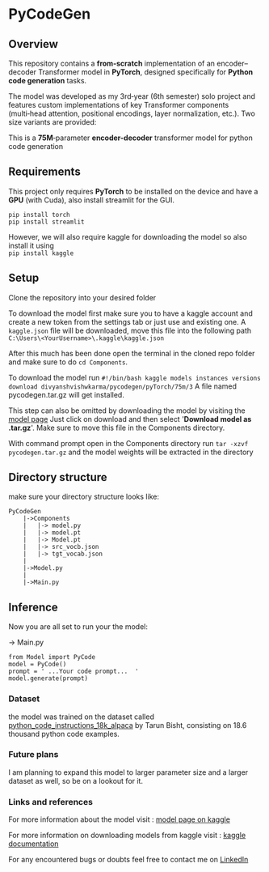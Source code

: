 # PyCodeGen

## Overview
This repository contains a **from‑scratch** implementation of an encoder–decoder Transformer model in **PyTorch**, designed specifically for **Python code generation** tasks. 

The model was developed as my 3rd‑year (6th semester) solo project and features custom implementations of key Transformer components (multi‑head attention, positional encodings, layer normalization, etc.). Two size variants are provided:

This is a **75M**‑parameter **encoder-decoder** transformer model for python code generation


## Requirements
This project only requires **PyTorch** to be installed on the device and have a **GPU** (with Cuda), also install streamlit for the GUI.

    pip install torch
    pip install streamlit

However, we will also require kaggle for downloading the model so also install it using   
`pip install kaggle`


## Setup

Clone the repository into your desired folder

To download the model first make sure you to have a kaggle account and create a new token from the settings tab or just use and existing one.
A `kaggle.json` file will be downloaded, move this file into the following path `C:\Users\<YourUsername>\.kaggle\kaggle.json
`

After this much has been done open the terminal in the cloned repo folder and make sure to do `cd Components`.

To download the model run 
    `#!/bin/bash kaggle models instances versions download divyanshvishwkarma/pycodegen/pyTorch/75m/3`
A file named pycodegen.tar.gz will get installed.


This step can also be omitted by downloading the model by visiting the [model page](https://www.kaggle.com/models/divyanshvishwkarma/pycodegen)
Just click on download and then select '**Download model as .tar.gz**'. Make sure to move this file in the Components directory.

With command prompt open in the Components directory run
 `tar -xzvf pycodegen.tar.gz` and the model weights will be extracted in the directory


## Directory structure


make sure your directory structure looks like:

    PyCodeGen
        |->Components
        |   |-> model.py
        |   |-> model.pt
        |   |-> Model.pt
        |   |-> src_vocb.json
        |   |-> tgt_vocab.json
        |
        |->Model.py
        |
        |->Main.py


## Inference

Now you are all set to run your the model:

-> Main.py

    from Model import PyCode
    model = PyCode()
    prompt = ' ...Your code prompt...  '
    model.generate(prompt)


### Dataset
the model was trained on the dataset called [python_code_instructions_18k_alpaca]((https://huggingface.co/datasets/iamtarun/python_code_instructions_18k_alpaca))
by Tarun Bisht, consisting on 18.6 thousand python code examples. 

### Future plans

I am planning to expand this model to larger parameter size and a larger dataset as well, so be on a lookout for it.



### Links and references

For more information about the model visit : [model page on kaggle](https://www.kaggle.com/models/divyanshvishwkarma/pycodegen)

For more information on downloading models from kaggle visit : [kaggle documentation](https://www.kaggle.com/docs/models#kagglehub-download)

For any encountered bugs or doubts feel free to contact me on [LinkedIn](https://in.linkedin.com/in/divyanshvishwkarma)
